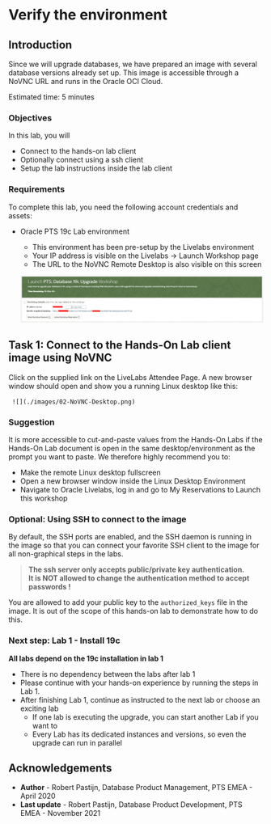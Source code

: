 # Verify the environment #

## Introduction ##

 Since we will upgrade databases, we have prepared an image with several database versions already set up. This image is accessible through a NoVNC URL and runs in the Oracle OCI Cloud.

 Estimated time: 5 minutes

### Objectives ###

In this lab, you will

- Connect to the hands-on lab client
- Optionally connect using a ssh client
- Setup the lab instructions inside the lab client

### Requirements ###

 To complete this lab, you need the following account credentials and assets:

- Oracle PTS 19c Lab environment
    - This environment has been pre-setup by the Livelabs environment
    - Your IP address is visible on the Livelabs -> Launch Workshop page
    - The URL to the NoVNC Remote Desktop is also visible on this screen

     ![](./images/01-LL-details.png)

## Task 1: Connect to the Hands-On Lab client image using NoVNC ##

 Click on the supplied link on the LiveLabs Attendee Page. A new browser window should open and show you a running Linux desktop like this:

     ![](./images/02-NoVNC-Desktop.png)

### Suggestion ####

 It is more accessible to cut-and-paste values from the Hands-On Labs if the Hands-On Lab document is open in the same desktop/environment as the prompt you want to paste. We therefore highly recommend you to:

- Make the remote Linux desktop fullscreen
- Open a new browser window inside the Linux Desktop Environment
- Navigate to Oracle Livelabs, log in and go to My Reservations to Launch this workshop

### Optional: Using SSH to connect to the image ###

 By default, the SSH ports are enabled, and the SSH daemon is running in the image so that you can connect your favorite SSH client to the image for all non-graphical steps in the labs.

 > **The ssh server only accepts public/private key authentication. <br>
 > It is NOT allowed to change the authentication method to accept passwords !**

 You are allowed to add your public key to the `authorized_keys` file in the image.
 It is out of the scope of this hands-on lab to demonstrate how to do this.

### Next step: Lab 1 - Install 19c ###

**All labs depend on the 19c installation in lab 1**

- There is no dependency between the labs after lab 1
- Please continue with your hands-on experience by running the steps in Lab 1.
- After finishing Lab 1, continue as instructed to the next lab or choose an exciting lab
    - If one lab is executing the upgrade, you can start another Lab if you want to
    - Every Lab has its dedicated instances and versions, so even the upgrade can run in parallel

## Acknowledgements ##

- **Author** - Robert Pastijn, Database Product Management, PTS EMEA - April 2020
- **Last update** - Robert Pastijn, Database Product Development, PTS EMEA - November 2021
